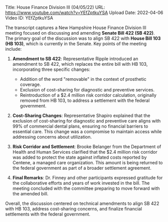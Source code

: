 Title: House Finance Division III (04/05/22)
URL: https://www.youtube.com/watch?v=YEfZptkuYSA
Upload Date: 2022-04-06
Video ID: YEfZptkuYSA

The transcript captures a New Hampshire House Finance Division III meeting focused on discussing and amending **Senate Bill 422 (SB 422)**. The primary goal of the discussion was to align SB 422 with **House Bill 103 (HB 103)**, which is currently in the Senate. Key points of the meeting include:

1. **Amendment to SB 422**: Representative Ripple introduced an amendment to SB 422, which replaces the entire bill with HB 103, incorporating three specific changes:
   - Addition of the word "removable" in the context of prosthetic coverage.
   - Exclusion of cost-sharing for diagnostic and preventive services.
   - Reintroduction of a $2.4 million risk corridor calculation, originally removed from HB 103, to address a settlement with the federal government.

2. **Cost-Sharing Changes**: Representative Shapiro explained that the exclusion of cost-sharing for diagnostic and preventive care aligns with 99% of commercial dental plans, ensuring no financial barriers to essential care. This change was a compromise to maintain access while addressing concerns about utilization.

3. **Risk Corridor and Settlement**: Brooke Belanger from the Department of Health and Human Services clarified that the $2.4 million risk corridor was added to protect the state against inflated costs reported by Centene, a managed care organization. This amount is being returned to the federal government as part of a broader settlement agreement.

4. **Final Remarks**: Dr. Finney and other participants expressed gratitude for the collaborative efforts and years of work invested in the bill. The meeting concluded with the committee preparing to move forward with the amended bill.

Overall, the discussion centered on technical amendments to align SB 422 with HB 103, address cost-sharing concerns, and finalize financial settlements with the federal government.